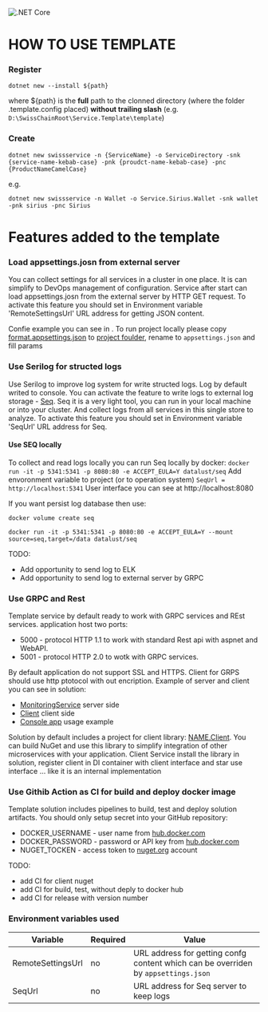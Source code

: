 ![.NET Core](https://github.com/SC-Poc/Service.Template/workflows/.NET%20Core/badge.svg)

# HOW TO USE TEMPLATE

### Register 
`
dotnet new --install ${path}
`

where ${path} is the **full** path to the clonned directory (where the folder .template.config placed) **without trailing slash** (e.g. `D:\SwissChainRoot\Service.Template\template`)

### Create

`
dotnet new swissservice -n {ServiceName} -o ServiceDirectory -snk {service-name-kebab-case} -pnk {proudct-name-kebab-case} -pnc {ProductNameCamelCase}
`

e.g.

`
dotnet new swissservice -n Wallet -o Service.Sirius.Wallet -snk wallet -pnk sirius -pnc Sirius
`
# Features added to the template

### Load appsettings.josn from external server
You can collect settings for all services in a cluster in one place. It is can simplify to DevOps management of configuration.
Service after start can load appsettings.josn from the external server by HTTP GET request.
To activate this feature you should set in Environment variable 'RemoteSettingsUrl' URL address for getting JSON content.

Confie example you can see in []().
To run project locally please copy [format.appsettings.json](https://github.com/SC-Poc/Service.Template/blob/master/template/format.appsettings.json) to [project foulder](https://github.com/SC-Poc/Service.Template/tree/master/template/src/Example), rename to `appsettings.json` and fill params

### Use Serilog for structed logs
Use Serilog to improve log system for write structed logs. 
Log by default writed to console.
You can activate the feature to write logs to external log storage - [Seq](https://datalust.co/seq). Seq it is a very light tool, you can run in your local machine or into your cluster. And collect logs from all services in this single store to analyze.
To activate this feature you should set in Environment variable 'SeqUrl' URL address for Seq.

#### Use SEQ locally
To collect and read logs locally you can run Seq locally by docker:
`
docker run -it -p 5341:5341 -p 8080:80 -e ACCEPT_EULA=Y datalust/seq
`
Add envoronment variable to project (or to operation system)
`
SeqUrl = http://localhost:5341
`
User interface you can see at http://localhost:8080

If you want persist log database then use:

`
docker volume create seq
`

`
docker run -it -p 5341:5341 -p 8080:80 -e ACCEPT_EULA=Y --mount source=seq,target=/data datalust/seq
`

TODO: 
* Add opportunity to send log to ELK
* Add opportunity to send log to external server by GRPC

### Use GRPC and Rest
Template service by default ready to work with GRPC services and REst services. application host two ports:
* 5000 - protocol HTTP 1.1 to work with standard Rest api with aspnet and WebAPI.
* 5001 - protocol HTTP 2.0 to wotk with GRPC services.

By default application do not support SSL and HTTPS. Client for GRPS should use http ptotocol with out encription.
Example of server and client you can see in solution: 
* [MonitoringService](https://github.com/SC-Poc/Service.Template/blob/master/template/src/Example/GrpcServices/MonitoringService.cs) server side
* [Client](https://github.com/SC-Poc/Service.Template/blob/master/template/src/Example.Client/ExampleClient.cs) client side
* [Console app](https://github.com/SC-Poc/Service.Template/blob/master/template/tests/Example.TestClient/Program.cs) usage example

Solution by default includes a project for client library: [NAME.Client](https://github.com/SC-Poc/Service.Template/blob/master/template/src/Example.Client/). You can build NuGet and use this library to simplify integration of other microservices with your application. Client Service install the library in solution, register client in DI container with client interface and star use interface ... like it is an internal implementation

### Use Githib Action as CI for build and deploy docker image
Template solution includes pipelines to build, test and deploy solution artifacts.
You should only setup secret into your GitHub repository:
* DOCKER_USERNAME - user name from [hub.docker.com](https://hub.docker.com/)
* DOCKER_PASSWORD - password or API key from [hub.docker.com](https://hub.docker.com/)
* NUGET_TOCKEN - access token to [nuget.org](https://www.nuget.org/) account

TODO:
* add CI for client nuget
* add CI for build, test, without deply to docker hub
* add CI for release with version number

### Environment variables used
|Variable|Required|Value|
|-------|-------|-------|
|RemoteSettingsUrl|no|URL address for getting confg content which can be overriden by `appsettings.json`|
|SeqUrl|no|URL address for Seq server to keep logs|

